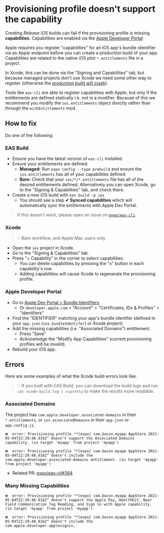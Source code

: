 # Provisioning profile doesn't support the capability

Creating _Release_ iOS builds can fail if the provisioning profile is missing **capabilities**. Capabilities are enabled via the [Apple Developer Portal]()

Apple requires you register "capabilities" for an iOS app's bundle identifier via an Apple endpoint before you can create a production build of your app. Capabilities are related to the native iOS plist `*.entitlements` file in a project.

In Xcode, this can be done via the "Signing and Capabilities" tab, but because managed projects don't use Xcode we need some other way to register (otherwise the [production build will crash](https://github.com/expo/eas-cli/pull/384)).

Tools like `eas-cli` are able to register capabilities with Apple, but only if the entitlements are defined statically i.e. not in a modifier. Because of this we recommend you modify the `ios.entitlements` object directly rather than through the `withEntitlements` mod.

## How to fix

Do one of the following:

### EAS Build

- Ensure you have the latest version of `eas-cli` installed.
- Ensure your entitlements are defined:
  - **Managed:** Run `expo config --type prebuild` and ensure the `ios.entitlements` has all of your capabilities defined.
  - **Bare:** Check that your `ios/*/*.entitlements` file has all of the desired entitlements defined. Alternatively you can open Xcode, go to the "Signing & Capabilities" tab, and check there.
- Create a new iOS build with `eas build -p ios`
  - You should see a step **✔ Synced capabilities** which will automatically sync the entitlements with Apple Dev Portal.

> If this doesn't work, please open an issue on [`expo/eas-cli`](https://github.com/expo/eas-cli/issues).

### Xcode

> 💡 Bare workflow, and Apple Mac users only

- Open the `ios` project in Xcode.
- Go to the "Signing & Capabilities" tab.
- Press "+ Capability" in the corner to select capabilities.
  - You can delete capabilities by pressing the "x" button in each capability's row.
  - Adding capabilities will cause Xcode to regenerate the provisioning profile.

### Apple Developer Portal

- Go to [Apple Dev Portal > Bundle Identifiers](https://developer.apple.com/account/resources/identifiers/list)
  - Or `developer.apple.com` > "Account" > "Certificates, IDs & Profiles" > "Identifiers"
- Find the "IDENTIFIER" matching your app's bundle identifer (defined in your `app.json` (`ios.bundleIdentifer`) or Xcode project).
- Add the missing capabilities (i.e. "Associated Domains") entitlement.
  - Press "Save"
  - Acknowledge the "Modify App Capabilities" (current provisioning profiles will be invalid).
- Rebuild your iOS app.

## Errors

<!-- Improves SEO -->

Here are some examples of what the Xcode build errors look like.

> 💡 If you built with EAS Build, you can download the build logs and run `cat xcode-build.log | xcpretty` to make the results more readable.

### Associated Domains

The project has `com.apple.developer.associated-domains` in their `*.entitlements`, or `ios.associatedDomains` in their `app.json` or `app.config.js`.

```
❌  error: Provisioning profile "*[expo] com.bacon.myapp AppStore 2021-05-04T22:29:48.816Z" doesn't support the Associated Domains capability. (in target 'myapp' from project 'myapp')

❌  error: Provisioning profile "*[expo] com.bacon.myapp AppStore 2021-05-04T22:29:48.816Z" doesn't include the com.apple.developer.associated-domains entitlement. (in target 'myapp' from project 'myapp')
```

- Related PR: [expo/eas-cli#384](https://github.com/expo/eas-cli/pull/384)

### Many Missing Capabilities

```
❌  error: Provisioning profile "*[expo] com.bacon.myapp AppStore 2021-05-04T22:29:48.816Z" doesn't support the Apple Pay, HealthKit, Near Field Communication Tag Reading, and Sign in with Apple capability. (in target 'myapp' from project 'myapp')

❌  error: Provisioning profile "*[expo] com.bacon.myapp AppStore 2021-05-04T22:29:48.816Z" doesn't include the com.apple.developer.applesignin,
```
